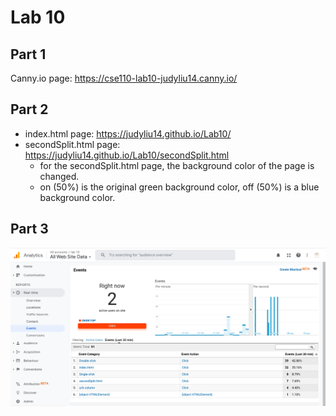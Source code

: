 # Lab 10

## Part 1
Canny.io page: https://cse110-lab10-judyliu14.canny.io/

## Part 2

- index.html page:  https://judyliu14.github.io/Lab10/
- secondSplit.html page:  https://judyliu14.github.io/Lab10/secondSplit.html
    - for the secondSplit.html page, the background color of the page is changed.
    - on (50%) is the original green background color, off (50%) is a blue background color.

## Part 3
![Google Events](./part3.png)